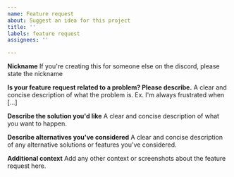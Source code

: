 ```yaml
---
name: Feature request
about: Suggest an idea for this project
title: ''
labels: feature request
assignees: ''

---
```


**Nickname**
If you're creating this for someone else on the discord, please state the nickname

**Is your feature request related to a problem? Please describe.**
A clear and concise description of what the problem is. Ex. I'm always frustrated when [...]

**Describe the solution you'd like**
A clear and concise description of what you want to happen.

**Describe alternatives you've considered**
A clear and concise description of any alternative solutions or features you've considered.

**Additional context**
Add any other context or screenshots about the feature request here.
